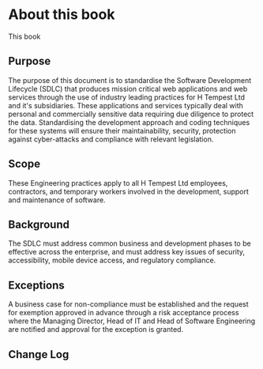 # About this book

This book

## Purpose

The purpose of this document is to standardise the Software Development Lifecycle \(SDLC\) that produces mission critical web applications and web services through the use of industry leading practices for H Tempest Ltd and it's subsidiaries. These applications and services typically deal with personal and commercially sensitive data requiring due diligence to protect the data. Standardising the development approach and coding techniques for these systems will ensure their maintainability, security, protection against cyber-attacks and compliance with relevant legislation.

## Scope

These Engineering practices apply to all H Tempest Ltd employees, contractors, and temporary workers involved in the development, support and maintenance of software.

## Background

The SDLC must address common business and development phases to be effective across the enterprise, and must address key issues of security, accessibility, mobile device access, and regulatory compliance.

## Exceptions

A business case for non-compliance must be established and the request for exemption approved in advance through a risk acceptance process where the Managing Director, Head of IT and Head of Software Engineering are notified and approval for the exception is granted.

## Change Log



